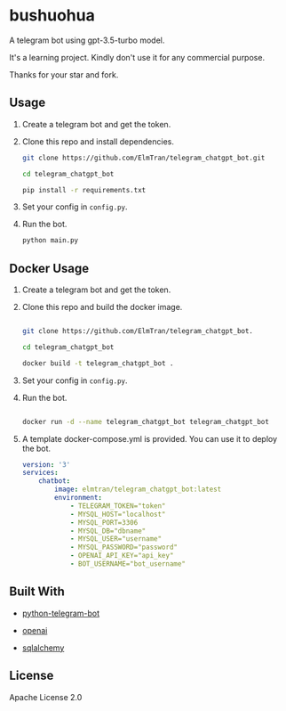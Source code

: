 # bushuohua

A telegram bot using gpt-3.5-turbo model.   

It's a learning project. Kindly don't use it for any commercial purpose.

Thanks for your star and fork.

## Usage

1. Create a telegram bot and get the token.

2. Clone this repo and install dependencies.

    ```bash
    git clone https://github.com/ElmTran/telegram_chatgpt_bot.git

    cd telegram_chatgpt_bot

    pip install -r requirements.txt
    ```

3. Set your config in `config.py`.

4. Run the bot.

    ```bash
    python main.py
    ```

## Docker Usage

1. Create a telegram bot and get the token.

2. Clone this repo and build the docker image.

    ```bash

    git clone https://github.com/ElmTran/telegram_chatgpt_bot.

    cd telegram_chatgpt_bot

    docker build -t telegram_chatgpt_bot .
    ```

3. Set your config in `config.py`.

4. Run the bot.

    ```bash

    docker run -d --name telegram_chatgpt_bot telegram_chatgpt_bot
    ```

5. A template docker-compose.yml is provided. You can use it to deploy the bot.

    ```yaml
    version: '3'
    services:
        chatbot:
            image: elmtran/telegram_chatgpt_bot:latest
            environment:
                - TELEGRAM_TOKEN="token"
                - MYSQL_HOST="localhost"
                - MYSQL_PORT=3306
                - MYSQL_DB="dbname"
                - MYSQL_USER="username"
                - MYSQL_PASSWORD="password"
                - OPENAI_API_KEY="api_key"
                - BOT_USERNAME="bot_username"
    ```


## Built With

* [python-telegram-bot](https://github.com/python-telegram-bot/python-telegram-bot)

* [openai](https://platform.openai.com/)

* [sqlalchemy](https://www.sqlalchemy.org/)

## License

Apache License 2.0
